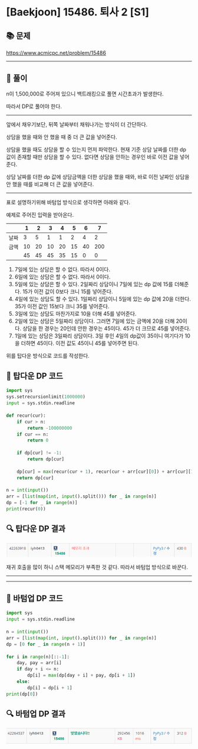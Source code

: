 # [Baekjoon] 15486. 퇴사 2 [S1]

## 📚 문제

https://www.acmicpc.net/problem/15486

---

## 📖 풀이

n이 1,500,000로 주어져 있으니 백트래킹으로 풀면 시간초과가 발생한다.

따라서 DP로 풀어야 한다.

---

앞에서 채우기보단, 뒤쪽 날짜부터 채워나가는 방식이 더 간단하다.

상담을 했을 때와 안 했을 때 중 더 큰 값을 넣어준다.

상담을 했을 때도 상담을 할 수 있는지 먼저 파악한다. 현재 기준 상담 날짜를 더한 dp 값이 존재할 때만 상담을 할 수 있다. 없다면 상담을 안하는 경우인 바로 이전 값을 넣어준다.

상담 날짜를 더한 dp 값에 상담금액을 더한 상담을 했을 때와, 바로 이전 날짜인 상담을 안 했을 때를 비교해 더 큰 값을 넣어준다.

---

표로 설명하기위해 바텀업 방식으로 생각하면 아래와 같다.

예제로 주어진 입력을 받아온다.

|      | 1    | 2    | 3    | 4    | 5    | 6    | 7    |
| ---- | ---- | ---- | ---- | ---- | ---- | ---- | ---- |
| 날짜 | 3    | 5    | 1    | 1    | 2    | 4    | 2    |
| 금액 | 10   | 20   | 10   | 20   | 15   | 40   | 200  |
|      | 45   | 45   | 45   | 35   | 15   | 0    | 0    |

1. 7일에 있는 상담은 할 수 없다. 따라서 0이다.
2. 6일에 있는 상담은 할 수 없다. 따라서 0이다.
3. 5일에 있는 상담은 할 수 있다. 2일짜리 상담이니 7일에 있는 dp 값에 15를 더해준다. 15가 이전 값이 0보다 크니 15를 넣어준다.
4. 4일에 있는 상담도 할 수 있다. 1일짜리 상담이니 5일에 있는 dp 값에 20을 더한다. 35가 이전 값인 15보다 크니 35를 넣어준다.
5. 3일에 있는 상담도 마찬가지로 10을 더해 45를 넣어준다.
6. 2일에 있는 상담은 5일짜리 상담이다. 그러면 7일에 있는 금액에 20을 더해 20이다. 상담을 한 경우는 20인데 안한 경우는 45이다. 45가 더 크므로 45를 넣어준다.
7. 1일에 있는 상담은 3일짜리 상담이다. 3일 후인 4일의 dp값이 35이니 여기다가 10을 더하면 45이다. 이전 값도 45이니 45를 넣어주면 된다.

위를 탑다운 방식으로 코드를 작성한다.

## 📒 탑다운 DP 코드

```python
import sys
sys.setrecursionlimit(1000000)
input = sys.stdin.readline

def recur(cur):
    if cur > n:
        return -100000000 
    if cur == n:
        return 0

    if dp[cur] != -1:
        return dp[cur]

    dp[cur] = max(recur(cur + 1), recur(cur + arr[cur][0]) + arr[cur][1])
    return dp[cur]

n = int(input())
arr = [list(map(int, input().split())) for _ in range(n)]
dp = [-1 for _ in range(n)]
print(recur(0))
```

## 🔍 탑다운 DP 결과

![image-20220421161559861](README.assets/image-20220421161559861.png)

재귀 호출을 많이 하니 스택 메모리가 부족한 것 같다. 따라서 바텀업 방식으로 바꾼다.

---

---

## 📒 바텀업 DP 코드

```python
import sys
input = sys.stdin.readline

n = int(input())
arr = [list(map(int, input().split())) for _ in range(n)]
dp = [0 for _ in range(n + 1)]

for i in range(n)[::-1]:
    day, pay = arr[i]
    if day + i <= n:
        dp[i] = max(dp[day + i] + pay, dp[i + 1])
    else:
        dp[i] = dp[i + 1]
print(dp[0])
```

## 🔍 바텀업 DP 결과

![image-20220421161752980](README.assets/image-20220421161752980.png)